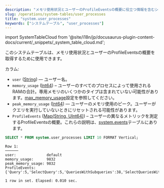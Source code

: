 ```yaml
---
description: "メモリ使用状況とユーザーのProfileEventsの概要に役立つ情報を含むシステムテーブル。"
slug: /operations/system-tables/user_processes
title: "system.user_processes"
keywords: ["システムテーブル", "user_processes"]
---
```


import SystemTableCloud from '@site/i18n/jp/docusaurus-plugin-content-docs/current/_snippets/_system_table_cloud.md';

<SystemTableCloud/>

このシステムテーブルは、メモリ使用状況とユーザーのProfileEventsの概要を取得するために使用できます。

カラム:

- `user` ([String](../../sql-reference/data-types/string.md)) — ユーザー名。
- `memory_usage` ([Int64](/sql-reference/data-types/int-uint#integer-ranges)) – ユーザーのすべてのプロセスによって使用されるRAMの合計。専用メモリのいくつかのタイプは含まれていない可能性があります。[max_memory_usage](../../operations/settings/query-complexity.md#settings_max_memory_usage)設定を参照してください。
- `peak_memory_usage` ([Int64](/sql-reference/data-types/int-uint#integer-ranges)) — ユーザーのメモリ使用のピーク。ユーザーがクエリを実行していないときにリセットされる可能性があります。
- `ProfileEvents` ([Map(String, UInt64)](../../sql-reference/data-types/map)) – ユーザーの異なるメトリックを測定するProfileEventsの概要。これらの説明は、[system.events](/operations/system-tables/events)テーブルにあります。

```sql
SELECT * FROM system.user_processes LIMIT 10 FORMAT Vertical;
```

```response
Row 1:
──────
user:              default
memory_usage:      9832
peak_memory_usage: 9832
ProfileEvents:     {'Query':5,'SelectQuery':5,'QueriesWithSubqueries':38,'SelectQueriesWithSubqueries':38,'QueryTimeMicroseconds':842048,'SelectQueryTimeMicroseconds':842048,'ReadBufferFromFileDescriptorRead':6,'ReadBufferFromFileDescriptorReadBytes':234,'IOBufferAllocs':3,'IOBufferAllocBytes':98493,'ArenaAllocChunks':283,'ArenaAllocBytes':1482752,'FunctionExecute':670,'TableFunctionExecute':16,'DiskReadElapsedMicroseconds':19,'NetworkSendElapsedMicroseconds':684,'NetworkSendBytes':139498,'SelectedRows':6076,'SelectedBytes':685802,'ContextLock':1140,'RWLockAcquiredReadLocks':193,'RWLockReadersWaitMilliseconds':4,'RealTimeMicroseconds':1585163,'UserTimeMicroseconds':889767,'SystemTimeMicroseconds':13630,'SoftPageFaults':1947,'OSCPUWaitMicroseconds':6,'OSCPUVirtualTimeMicroseconds':903251,'OSReadChars':28631,'OSWriteChars':28888,'QueryProfilerRuns':3,'LogTrace':79,'LogDebug':24}

1 row in set. Elapsed: 0.010 sec.
```
